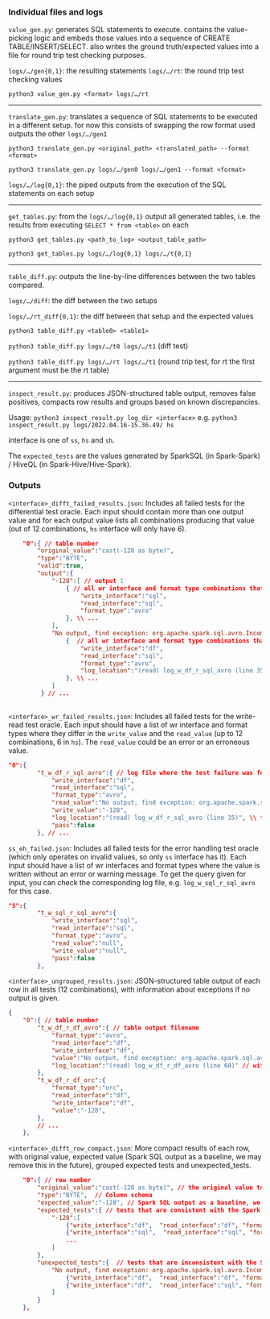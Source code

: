 ### Individual files and logs

`value_gen.py`: generates SQL statements to execute. contains the value-picking logic and embeds those values into a sequence of CREATE TABLE/INSERT/SELECT. also writes the ground truth/expected values into a file for round trip test checking purposes.

`logs/…/gen{0,1}`: the resulting statements
`logs/…/rt`: the round trip test checking values

`python3 value_gen.py <format> logs/…/rt`

----

`translate_gen.py`: translates a sequence of SQL statements to be executed in a different setup. for now this consists of swapping the row format used
outputs the other `logs/…/gen1`

`python3 translate_gen.py <original_path> <translated_path> --format <format>`

`python3 translate_gen.py logs/…/gen0 logs/…/gen1 --format <format>`

`logs/…/log{0,1}`: the piped outputs from the execution of the SQL statements on each setup

----

`get_tables.py`: from the `logs/…/log{0,1}` output all generated tables, i.e. the results from executing `SELECT * from <table>` on each

`python3 get_tables.py <path_to_log> <output_table_path>`

`python3 get_tables.py logs/…/log{0,1} logs/…/t{0,1}`

----

`table_diff.py`: outputs the line-by-line differences between the two tables compared.

`logs/…/diff`: the diff between the two setups

`logs/…/rt_diff{0,1}`: the diff between that setup and the expected values

`python3 table_diff.py <table0> <table1>`

`python3 table_diff.py logs/…/t0 logs/…/t1` (diff test)

`python3 table_diff.py logs/…/rt logs/…/t1` (round trip test, for rt the first argument must be the rt table)

----

```inspect_result.py```: produces JSON-structured table output, removes false positives, compacts row results and groups based on known discrepancies.

Usage: `python3 inspect_result.py log_dir <interface>` e.g. `python3 inspect_result.py logs/2022.04.16-15.36.49/ hs`

interface is one of `ss`, `hs` and `sh`.

The `expected_tests` are the values generated by SparkSQL (in Spark-Spark) / HiveQL (in Spark-Hive/Hive-Spark).

### Outputs

`<interface>_difft_failed_results.json`: Includes all failed tests for the differential test oracle. Each input should contain more than one output value and for each output value lists all combinations producing that value (out of 12 combinations, `hs` interface will only have 6).
```json
    "0":{ // table number
        "original_value":"cast(-128 as byte)",
        "type":"BYTE",
        "valid":true,
        "output":{
            "-128":[ // output 1
                { // all wr interface and format type combinations that produce output 1
                    "write_interface":"sql",
                    "read_interface":"sql",
                    "format_type":"avro"
                }, \\ ...
            ],
            "No output, find exception: org.apache.spark.sql.avro.IncompatibleSchemaException: Cannot convert Avro type {\"type\":\"record\",\"name\":\"topLevelRecord\",\"fields\":[{\"name\":\"c0\",\"type\":[\"int\",\"null\"]},{\"name\":\"c1\",\"type\":[\"int\",\"null\"]}]} to SQL type STRUCT<`c0`: INT, `c1`: TINYINT>.":[
                {  // all wr interface and format type combinations that produce output 2
                    "write_interface":"df",
                    "read_interface":"sql",
                    "format_type":"avro",
                    "log_location":"(read) log_w_df_r_sql_avro (line 35)" \\ for erroneous value/error, log location of error
                }, \\ ...
            ]
         } // ...
    
```

`<interface>_wr_failed_results.json`: Includes all failed tests for the write-read test oracle. Each input should have a list of wr interface and format types where they differ in the `write_value` and the `read_value` (up to 12 combinations, 6 in `hs`). The `read_value` could be an error or an erroneous value. 
```json
"0":{
        "t_w_df_r_sql_avro":{ // log file where the test failure was found
            "write_interface":"df",
            "read_interface":"sql",
            "format_type":"avro",
            "read_value":"No output, find exception: org.apache.spark.sql.avro.IncompatibleSchemaException: Cannot convert Avro type {\"type\":\"record\",\"name\":\"topLevelRecord\",\"fields\":[{\"name\":\"c0\",\"type\":[\"int\",\"null\"]},{\"name\":\"c1\",\"type\":[\"int\",\"null\"]}]} to SQL type STRUCT<`c0`: INT, `c1`: TINYINT>.",
            "write_value":"-128",
            "log_location":"(read) log_w_df_r_sql_avro (line 35)", \\ for erroneous value/error, log location of error
            "pass":false
        }, // ...
 ```

`ss_eh_failed.json`: Includes all failed tests for the error handling test oracle (which only operates on invalid values, so only `ss` interface has it). Each input should have a list of wr interfaces and format types where the value is written without an error or warning message. To get the query given for input, you can check the corresponding log file, e.g. `log_w_sql_r_sql_avro` for this case.
```json
"5":{
        "t_w_sql_r_sql_avro":{
            "write_interface":"sql",
            "read_interface":"sql",
            "format_type":"avro",
            "read_value":"null",
            "write_value":"null",
            "pass":false
        },
```

`<interface>_ungrouped_results.json`: JSON-structured table output of each row in all tests (12 combinations), with information about exceptions if no output is given.

```json
{
    "0":{ // table number
        "t_w_df_r_df_avro":{ // table output filename
            "format_type":"avro",
            "read_interface":"df",
            "write_interface":"df",
            "value":"No output, find exception: org.apache.spark.sql.avro.IncompatibleSchemaException",
            "log_location":"(read) log_w_df_r_df_avro (line 60)" // with information about exceptions if could be found
        },
        "t_w_df_r_df_orc":{
            "format_type":"orc",
            "read_interface":"df",
            "write_interface":"df",
            "value":"-128",
        },
        // ...
    },
```
`<interface>_difft_row_compact.json`: More compact results of each row, with original value, expected value (Spark SQL output as a baseline, we may remove this in the future), grouped expected tests and unexpected_tests.

```json
    "0":{ // row number
        "original_value":"cast(-128 as byte)", // the original value to be inserted
        "type":"BYTE",  // Column schema
        "expected_value":"-128", // Spark SQL output as a baseline, we may remove this in the future
        "expected_tests":{ // tests that are consistent with the Spark SQL output (with their configs)
            "-128":[
                {"write_interface":"df",  "read_interface":"df", "format_type":"parquet"},
                {"write_interface":"sql",  "read_interface":"sql", "format_type":"orc"},
                ...
            ]
        },
        "unexpected_tests":{  // tests that are inconsistent with the Spark SQL output (with log location for exceptions if could be found)
            "No output, find exception: org.apache.spark.sql.avro.IncompatibleSchemaException":[
                {"write_interface":"df",  "read_interface":"df", "format_type":"avro",  "log_location":"(read) log_w_df_r_df_avro (line 60)"},
                {"write_interface":"df",  "read_interface":"sql", "format_type":"avro",  "log_location":"(read) log_w_df_r_sql_avro (line 36)"}
            ]
        }
    },
```
